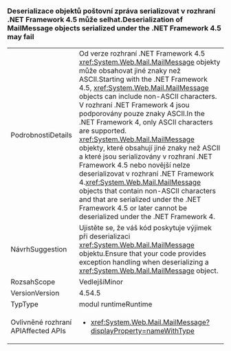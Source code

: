 ### <a name="deserialization-of-mailmessage-objects-serialized-under-the-net-framework-45-may-fail"></a><span data-ttu-id="cb344-101">Deserializace objektů poštovní zpráva serializovat v rozhraní .NET Framework 4.5 může selhat.</span><span class="sxs-lookup"><span data-stu-id="cb344-101">Deserialization of MailMessage objects serialized under the .NET Framework 4.5 may fail</span></span>

|   |   |
|---|---|
|<span data-ttu-id="cb344-102">Podrobnosti</span><span class="sxs-lookup"><span data-stu-id="cb344-102">Details</span></span>|<span data-ttu-id="cb344-103">Od verze rozhraní .NET Framework 4.5 <xref:System.Web.Mail.MailMessage> objekty může obsahovat jiné znaky než ASCII.</span><span class="sxs-lookup"><span data-stu-id="cb344-103">Starting with the .NET Framework 4.5, <xref:System.Web.Mail.MailMessage> objects can include non-ASCII characters.</span></span> <span data-ttu-id="cb344-104">V rozhraní .NET Framework 4 jsou podporovány pouze znaky ASCII.</span><span class="sxs-lookup"><span data-stu-id="cb344-104">In the .NET Framework 4, only ASCII characters are supported.</span></span> <span data-ttu-id="cb344-105"><xref:System.Web.Mail.MailMessage> objekty, které obsahují jiné znaky než ASCII a které jsou serializovány v rozhraní .NET Framework 4.5 nebo novější nelze deserializovat v rozhraní .NET Framework 4.</span><span class="sxs-lookup"><span data-stu-id="cb344-105"><xref:System.Web.Mail.MailMessage> objects that contain non-ASCII characters and that are serialized under the .NET Framework 4.5 or later cannot be deserialized under the .NET Framework 4.</span></span>|
|<span data-ttu-id="cb344-106">Návrh</span><span class="sxs-lookup"><span data-stu-id="cb344-106">Suggestion</span></span>|<span data-ttu-id="cb344-107">Ujistěte se, že váš kód poskytuje výjimek při deserializaci <xref:System.Web.Mail.MailMessage> objektu.</span><span class="sxs-lookup"><span data-stu-id="cb344-107">Ensure that your code provides exception handling when deserializing a <xref:System.Web.Mail.MailMessage> object.</span></span>|
|<span data-ttu-id="cb344-108">Rozsah</span><span class="sxs-lookup"><span data-stu-id="cb344-108">Scope</span></span>|<span data-ttu-id="cb344-109">Vedlejší</span><span class="sxs-lookup"><span data-stu-id="cb344-109">Minor</span></span>|
|<span data-ttu-id="cb344-110">Version</span><span class="sxs-lookup"><span data-stu-id="cb344-110">Version</span></span>|<span data-ttu-id="cb344-111">4.5</span><span class="sxs-lookup"><span data-stu-id="cb344-111">4.5</span></span>|
|<span data-ttu-id="cb344-112">Typ</span><span class="sxs-lookup"><span data-stu-id="cb344-112">Type</span></span>|<span data-ttu-id="cb344-113">modul runtime</span><span class="sxs-lookup"><span data-stu-id="cb344-113">Runtime</span></span>|
|<span data-ttu-id="cb344-114">Ovlivněné rozhraní API</span><span class="sxs-lookup"><span data-stu-id="cb344-114">Affected APIs</span></span>|<ul><li><xref:System.Web.Mail.MailMessage?displayProperty=nameWithType></li></ul>|

